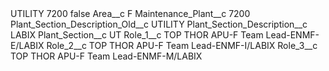 <?xml version="1.0" encoding="UTF-8"?>
<CustomMetadata xmlns="http://soap.sforce.com/2006/04/metadata" xmlns:xsi="http://www.w3.org/2001/XMLSchema-instance" xmlns:xsd="http://www.w3.org/2001/XMLSchema">
    <label>UTILITY 7200</label>
    <protected>false</protected>
    <values>
        <field>Area__c</field>
        <value xsi:type="xsd:string">F</value>
    </values>
    <values>
        <field>Maintenance_Plant__c</field>
        <value xsi:type="xsd:string">7200</value>
    </values>
    <values>
        <field>Plant_Section_Description_Old__c</field>
        <value xsi:type="xsd:string">UTILITY</value>
    </values>
    <values>
        <field>Plant_Section_Description__c</field>
        <value xsi:type="xsd:string">LABIX</value>
    </values>
    <values>
        <field>Plant_Section__c</field>
        <value xsi:type="xsd:string">UT</value>
    </values>
    <values>
        <field>Role_1__c</field>
        <value xsi:type="xsd:string">TOP THOR APU-F Team Lead-ENMF-E/LABIX</value>
    </values>
    <values>
        <field>Role_2__c</field>
        <value xsi:type="xsd:string">TOP THOR APU-F Team Lead-ENMF-I/LABIX</value>
    </values>
    <values>
        <field>Role_3__c</field>
        <value xsi:type="xsd:string">TOP THOR APU-F Team Lead-ENMF-M/LABIX</value>
    </values>
</CustomMetadata>
